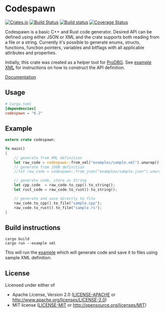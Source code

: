 Codespawn
=========

[![Crates.io](https://img.shields.io/crates/v/codespawn.svg)](https://crates.io/crates/codespawn)
[![Build Status](https://travis-ci.org/kondrak/codespawn.svg)](https://travis-ci.org/kondrak/codespawn)
[![Build status](https://ci.appveyor.com/api/projects/status/3pw4g0n398qpud79?svg=true)](https://ci.appveyor.com/project/kondrak/codespawn)
[![Coverage Status](https://coveralls.io/repos/github/kondrak/codespawn/badge.svg?branch=master)](https://coveralls.io/github/kondrak/codespawn?branch=master)

Codespawn is a basic C++ and Rust code generator. Desired API can be defined using either JSON or XML and the crate supports both reading from a file or a string. Currently it's possible to generate enums, structs, functions, function pointers, variables and bitflags with all applicable attributes and properties.

Initially, this crate was created as a helper tool for [ProDBG](https://github.com/emoon/ProDBG). See [example XML](https://github.com/kondrak/codespawn/blob/master/examples/sample.xml) for instructions on how to construct the API definition.

[Documentation](https://kondrak.github.io/codespawn/codespawn/index.html)

Usage
-----
```toml
# Cargo.toml
[dependencies]
codespawn = "0.2"
```

Example
-------
```rust
extern crate codespawn;

fn main()
{
    // generate from XML definition
    let raw_code = codespawn::from_xml("examples/sample.xml").unwrap();
    // generate from JSON definition
    //let raw_code = codespawn::from_json("examples/sample.json").unwrap();

    // generate code, store as String
    let cpp_code  = raw_code.to_cpp().to_string();
    let rust_code = raw_code.to_rust().to_string();

    // generate and save directly to file
    raw_code.to_cpp().to_file("sample.cpp");
    raw_code.to_rust().to_file("sample.rs");
}
```

Build instructions
------------------

```
cargo build
cargo run --example xml
```

This will run the [example](https://github.com/kondrak/codespawn/blob/master/examples/xml.rs) which will generate code and save it to files using sample XML definition.

## License

Licensed under either of

 * Apache License, Version 2.0 ([LICENSE-APACHE](LICENSE-APACHE) or http://www.apache.org/licenses/LICENSE-2.0)
 * MIT license ([LICENSE-MIT](LICENSE-MIT) or http://opensource.org/licenses/MIT)
